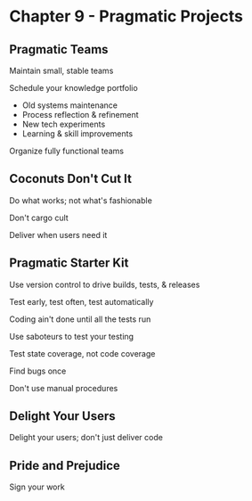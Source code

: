 # Chapter 9 - Pragmatic Projects 

## Pragmatic Teams

Maintain small, stable teams

Schedule your knowledge portfolio
- Old systems maintenance
- Process reflection & refinement
- New tech experiments
- Learning & skill improvements

Organize fully functional teams

## Coconuts Don't Cut It

Do what works; not what's fashionable

Don't cargo cult

Deliver when users need it

## Pragmatic Starter Kit

Use version control to drive builds, tests, & releases

Test early, test often, test automatically

Coding ain't done until all the tests run

Use saboteurs to test your testing

Test state coverage, not code coverage

Find bugs once

Don't use manual procedures

## Delight Your Users

Delight your users; don't just deliver code

## Pride and Prejudice

Sign your work